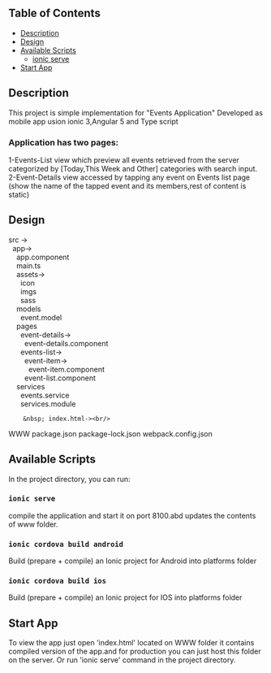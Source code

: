 
## Table of Contents

- [Description](#Description)
- [Design](#Design)
- [Available Scripts](#available-scripts)
  - [ionic serve](#ionic-serve)
- [Start App](#start-app)




## Description
This project is simple implementation for "Events Application" 
Developed as mobile app usion ionic 3,Angular 5 and Type script 

### Application has two pages:
1-Events-List view which preview all events retrieved from the server categorized by [Today,This Week and Other] categories with search input.
2-Event-Details view accessed by tapping any event on Events list page (show the name of the tapped event and its members,rest of content is static)
## Design
src -> <br/>
   	&nbsp; app-><br/>
       	&nbsp; &nbsp; app.component<br/>
        &nbsp; &nbsp; main.ts<br/>
        &nbsp; &nbsp; assets-><br/>
        	&nbsp; &nbsp; &nbsp; icon<br/>
            &nbsp; &nbsp; &nbsp; imgs<br/>
            &nbsp; &nbsp; &nbsp; sass<br/>
         &nbsp; &nbsp; models<br/>
            &nbsp; &nbsp; &nbsp; event.model<br/>
        &nbsp; &nbsp; pages<br/>
              &nbsp; &nbsp; &nbsp; event-details-> <br/>
                &nbsp; &nbsp; &nbsp; &nbsp; event-details.component<br/>
                 &nbsp; &nbsp; &nbsp; events-list-> <br/>
                  &nbsp; &nbsp; &nbsp; &nbsp; event-item-> <br/>
                   &nbsp; &nbsp; &nbsp; &nbsp;  &nbsp; event-item.component <br/>
                   &nbsp; &nbsp; &nbsp; &nbsp; event-list.component <br/>
                    &nbsp; &nbsp; services<br/>
                        &nbsp; &nbsp; &nbsp; events.service <br/>
                        &nbsp; &nbsp; &nbsp; services.module <br/>

    	&nbsp; index.html-><br/>
WWW
package.json
package-lock.json
webpack.config.json




## Available Scripts

In the project directory, you can run:
### `ionic serve`
compile the application and start it on port 8100.abd updates the contents of www folder.
### `ionic cordova build android`
Build (prepare + compile) an Ionic project for Android into platforms folder 
### `ionic cordova build ios`
Build (prepare + compile) an Ionic project for IOS into platforms folder 

## Start App
To view the app just open 'index.html' located on WWW folder it contains compiled version of the app.and for production you can just host this folder on the server.
Or run 'ionic serve' command in the project directory.